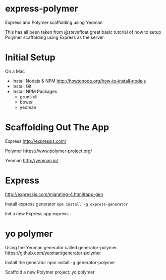 express-polymer
===============

Express and Polymer scaffolding using Yeoman

This has all been taken from @stevefloat great basic tutorial of how to setup Polymer scaffolding using Express as the server.

Initial Setup
===============

On a Mac

- Install Nodejs & NPM http://howtonode.org/how-to-install-nodejs
- Install Git
- Install NPM Packages
	- grunt-cli
	- bower
	- yeoman

Scaffolding Out The App
===============

Express http://expressjs.com/

Polymer https://www.polymer-project.org/

Yeoman http://yeoman.io/

Express
===============

http://expressjs.com/migrating-4.html#app-gen

Install express generator ```npm install -g express-generator```

Init a new Express app express .

yo polymer
===============

Using the Yeoman generator called generator-polymer. https://github.com/yeoman/generator-polymer

Install the generator npm install -g generator-polymer

Scaffold a new Polymer project: yo polymer